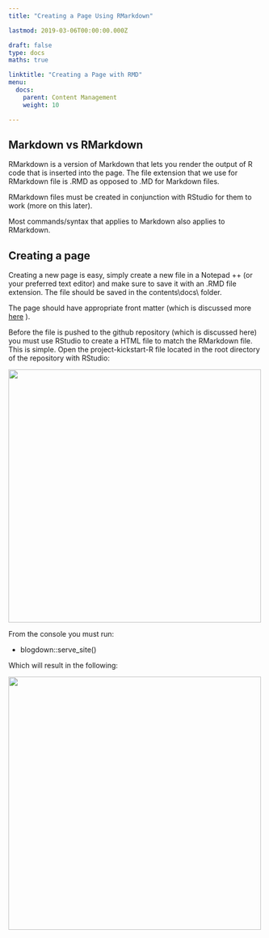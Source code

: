 ```yaml
---
title: "Creating a Page Using RMarkdown"

lastmod: 2019-03-06T00:00:00.000Z

draft: false
type: docs
maths: true	

linktitle: "Creating a Page with RMD"
menu:
  docs:
    parent: Content Management
    weight: 10

---
```


## Markdown vs RMarkdown

RMarkdown is a version of Markdown that lets you render the output of R code that is inserted into the page. The file extension that we use for RMarkdown file is .RMD as opposed to .MD for Markdown files. 

RMarkdown files must be created in conjunction with RStudio for them to work (more on this later). 

Most commands/syntax that applies to Markdown also applies to RMarkdown.

## Creating a page

Creating a new page is easy, simply create a new file in a Notepad ++ (or your preferred text editor) and make sure to save it with an .RMD file extension. The file should be saved in the contents\docs\ folder.

The page should have appropriate front matter (which is discussed more [here](https://underthehood101.netlify.com/docs/front_matter/) ).

Before the file is pushed to the github repository (which is discussed here) you must use RStudio to create a HTML file to match the RMarkdown file. This is simple. Open the project-kickstart-R file located in the root directory of the repository with RStudio:

<img width='500' src='/img/creating_page_RMD_01.jpg'/>

From the console you must run:

* blogdown::serve_site()

Which will result in the following:

<img width='500' src='/img/creating_page_RMD_02.png'/>

